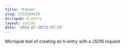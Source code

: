 ```yaml
---
title: "False"
slug: 1722204479
micropub: h-entry
layout: social
date: '2024-07-28T22:07:59'
---
```

Micropub test of creating an h-entry with a JSON request